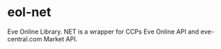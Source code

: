 eol-net
=======

Eve Online Library. NET is a wrapper for CCPs Eve Online API and eve-central.com Market API.
